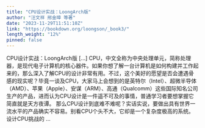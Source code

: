 ```yaml
---
title: "CPU设计实战：LoongArch版"
author: "汪文祥 邢金璋 等著"
date: "2023-11-29T11:51:10Z"
link: "https://bookdown.org/loongson/_book3/"
length_weight: "12%"
pinned: false
---
```


CPU设计实战：LoongArch版 [...] CPU，中文全称为中央处理单元，简称处理器，是现代电子计算机的核心器件。如果你想了解一台计算机是如何构建并工作起来的，那么深入了解CPU的设计非常有用。不过，这个美好的愿望是否会遭遇骨感的现实呢？毕竟一谈及CPU，大家马上会想到的是英特尔（Intel）、超微半导体（AMD）、苹果（Apple）、安谋（ARM）、高通（Qualcomm）这些国际知名公司生产的产品，进而认为CPU设计是一件遥不可及的事情，普通学习者要想掌握它简直就是天方夜谭。 那么CPU设计到底难不难呢？实话实说，要做出具有世界一流水平的产品确实不容易。别看CPU个头不大，它却是一个复杂度极高的系统。设计CPU挑战的 ...
